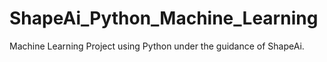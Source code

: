 # ShapeAi_Python_Machine_Learning
Machine Learning Project using Python under the guidance of ShapeAi.

